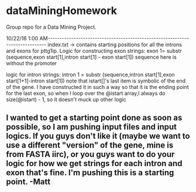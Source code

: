 # dataMiningHomework
Group repo for a Data Mining Project.

10/22/16 1:00 AM-----------------------------------------------------------------------------
index.txt -> contains starting positions for all the introns and exons
  for pttg1ip. Logic for constructing exon strings:
   exon 1= substr (sequence,exon start[1],intron start[1] - exon start[1])
     sequence here is without the promoter

   logic for intron strings:
   intron 1 = substr (sequence,intron start[1],exon start[1+1]-intron start[1])
   note that istart[]'s last item is symbolic of the end of the gene. I have constructed it
   in such a way so that it is the ending point for the last exon, so when I loop over
   the @istart array,I always do size(@istart) - 1, so it doesn't muck up other logic

   I wanted to get a starting point done as soon as possible, so I am pushing input files
     and input logics. If you guys don't like it (maybe we want to use a different "version" 
     of the gene, mine is from FASTA iirc), or you guys want to do your logic for how we
     get strings for each intron and exon that's fine. I'm pushing this is a starting point.
-Matt
---------------------------------------------------------------------------------------------
